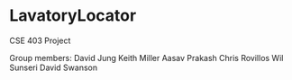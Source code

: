 LavatoryLocator
===============

CSE 403 Project

Group members:
David Jung
Keith Miller
Aasav Prakash
Chris Rovillos
Wil Sunseri
David Swanson
